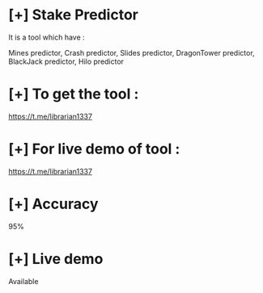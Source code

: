 # [+] Stake Predictor
It is a tool which have :

Mines predictor, Crash predictor, Slides predictor, DragonTower predictor, BlackJack predictor, Hilo predictor

# [+] To get the tool :
https://t.me/librarian1337
# [+] For live demo of tool :
https://t.me/librarian1337


# [+] Accuracy
95% 
# [+] Live demo
Available
